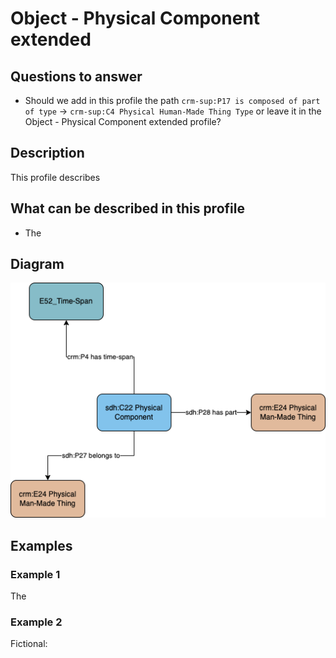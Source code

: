 # Object - Physical Component extended

## Questions to answer

- Should we add in this profile the path `crm-sup:P17 is composed of part of type` -> `crm-sup:C4 Physical Human-Made Thing Type` or leave it in the Object - Physical Component extended profile?

## Description

This profile describes

## What can be described in this profile

- The

## Diagram

![Alt text](<Diagrams/GV_Profile_Object-Physical Component extended.drawio.png>)

## Examples

### Example 1

The

### Example 2

Fictional:
